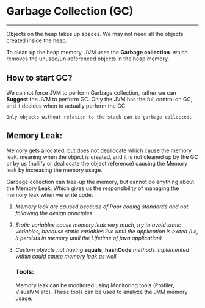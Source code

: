 # Garbage Collection (GC)

--------------------------------------

Objects on the heap takes up spaces. We may not need all the objects created inside the heap.

To clean up the heap memory, JVM uses the **Garbage collection**. which removes the unused/un-referenced objects in the
heap memory.

## How to start GC?

We cannot force JVM to perform Garbage collection, rather we can **Suggest** the JVM to perform GC.
Only the JVM has the full control on GC, and it decides when to actually perform the GC.

```text
Only objects without relation to the stack can be garbage collected.
```

## Memory Leak:
Memory gets allocated, but does not deallocate which cause the memory leak. 
meaning when the object is created, and it is not cleaned up by the GC 
or by us (nullify or deallocate the object reference)
causing the Memory leak by increasing the memory usage.

Garbage collection can free-up the memory, but cannot do anything about the Memory Leak.
Which gives us the responsibility of managing the memory leak when we write code.

1. _Memory leak are caused because of Poor coding standards and not following the design principles._
2. _Static variables cause memory leak very much, try to avoid static variables, because static variables live until
the application is exited (i.e, It persists in memory until the Lifetime of java application)_
3. _Custom objects not having_ **equals**, **hashCode** _methods implemented within could cause memory leak as well._

    ### Tools:

    Memory leak can be monitored using Monitoring tools (Profiler, VisualVM etc).
    These tools can be used to analyze the JVM memory usage.
